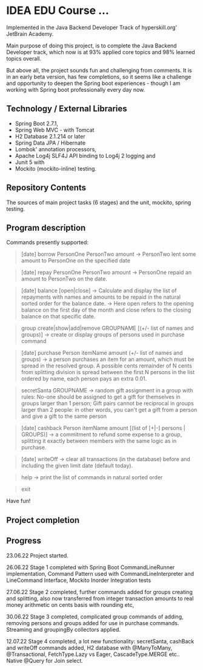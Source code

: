 # IDEA EDU Course ...

Implemented in the Java Backend Developer Track of hyperskill.org' JetBrain Academy.

Main purpose of doing this project, is to complete the Java Backend Developer track, which now is at 93% applied core topics 
and 98% learned topics overall.

But above all, the project sounds fun and challenging from comments. It is in an early beta version, has few completions,
so it seems like a challenge and opportunity to deepen the Spring boot experiences - though I am working with Spring boot
professionally every day now.

## Technology / External Libraries

- Spring Boot 2.7.1,
- Spring Web MVC - with Tomcat
- H2 Database 2.1.214 or later 
- Spring Data JPA / Hibernate
- Lombok' annotation processors,
- Apache Log4j SLF4J API binding to Log4j 2 logging and
- Junit 5 with
- Mockito (mockito-inline) testing.

## Repository Contents

The sources of main project tasks (6 stages) and the unit, mockito, spring testing.

## Program description

Commands presently supported:
> [date] borrow PersonOne PersonTwo amount -> PersonTwo lent some amount to PersonOne on the specified date

> [date] repay PersonOne PersonTwo amount -> PersonOne repaid an amount to PersonTwo on the date.

> [date] balance [open|close] -> Calculate and display the list of repayments with names and amounts to be repaid in the natural sorted order for the balance date.
-> Here open refers to the opening balance on the first day of the month and close refers to the closing balance on that specific date.

> group create|show|add|remove GROUPNAME [(+/- list of names and groups)] -> create or display groups of persons used in purchase command

> [date] purchase Person itemName amount (+/- list of names and groups) -> a person purchases an item for an amount, which must be spread in the resolved group.
A possible cents remainder of N cents from splitting division is spread between the first N persons in the list ordered by name,
each person pays an extra 0.01.

> secretSanta GROUPNAME -> random gift assignment in a group with rules:
No-one should be assigned to get a gift for themselves in groups larger than 1 person; 
Gift pairs cannot be reciprocal in groups larger than 2 people: in other words, you can't get a gift from a person and give a gift to the same person

> [date] cashback Person itemName amount [(list of [+|-] persons | GROUPS)] -> a commitment to refund some expense to a group, splitting it exactly between
members with the same logic as in purchase.

> [date] writeOff -> clear all transactions (in the database) before and including the given limit date (default today).

> help -> print the list of commands in natural sorted order

> exit

Have fun!

## Project completion

[//]: # (Project was completed on xx.0d.22.)

## Progress

23.06.22 Project started.

26.06.22 Stage 1 completed with Spring Boot CommandLineRunner implementation, Command Pattern used with
CommandLineInterpreter and LineCommand Interface, Mockito Inorder Integration tests

27.06.22 Stage 2 completed, further commands added for groups creating and
splitting, also now transferred from integer transaction amounts to real
money arithmetic on cents basis with rounding etc,

30.06.22 Stage 3 completed, complicated group commands of adding, removing persons and groups added for use in
 purchase commands. Streaming and groupingBy collectors applied.

12.07.22 Stage 4 completed, a lot new functionality: secretSanta, cashBack and writeOff commands added, 
H2 database with @ManyToMany, @Transactional, FetchType.Lazy vs Eager, CascadeType.MERGE etc.. Native @Query for Join select.
